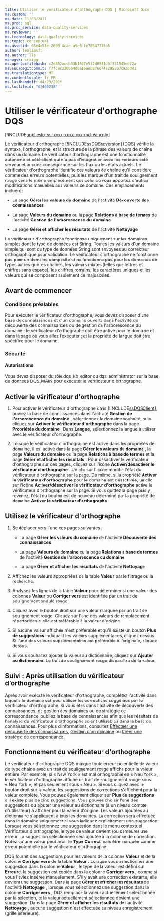 ```yaml
---
title: Utiliser le vérificateur d’orthographe DQS | Microsoft Docs
ms.custom: ''
ms.date: 11/08/2011
ms.prod: sql
ms.prod_service: data-quality-services
ms.reviewer: ''
ms.technology: data-quality-services
ms.topic: conceptual
ms.assetid: 65e4e53e-2699-4cae-a9e0-fe78547755b5
author: leolimsft
ms.author: lle
manager: craigg
ms.openlocfilehash: c2d852accb33b1667e5f2d0981d6f351543ee72a
ms.sourcegitcommit: f7fced330b64d6616aeb8766747295807c92dd41
ms.translationtype: MT
ms.contentlocale: fr-FR
ms.lasthandoff: 04/23/2019
ms.locfileid: "62469238"
---
```

# <a name="use-the-dqs-speller"></a>Utiliser le vérificateur d'orthographe DQS

[!INCLUDE[appliesto-ss-xxxx-xxxx-xxx-md-winonly](../includes/appliesto-ss-xxxx-xxxx-xxx-md-winonly.md)]

  Le vérificateur d'orthographe [!INCLUDE[ssDQSnoversion](../includes/ssdqsnoversion-md.md)] (DQS) vérifie la syntaxe, l'orthographe, et la structure de la phrase des valeurs de chaîne dans un domaine. Le vérificateur d'orthographe est une fonctionnalité autonome et côté client qui n'a pas d'intégration avec les moteurs côté serveur et aucune conséquence sur les flux ou les états actuels. Le vérificateur d'orthographe identifie ces valeurs de chaîne qu'il considère comme des erreurs potentielles, puis les marque d'un trait de soulignement rouge dans le même emplacement que celui où vous apportez d'autres modifications manuelles aux valeurs de domaine. Ces emplacements incluent :  
  
-   La page **Gérer les valeurs du domaine** de l'activité **Découverte des connaissances**  
  
-   La page **Valeurs du domaine** ou la page **Relations à base de termes** de l'activité **Gestion de l'arborescence du domaine**  
  
-   La page **Gérer et afficher les résultats** de l'activité **Nettoyage**  
  
 Le vérificateur d'orthographe fonctionne uniquement sur les domaines simples dont le type de données est String. Toutes les valeurs d'un domaine simple qui sont du type de données String sont envoyées au correcteur orthographique pour validation. Le vérificateur d'orthographe ne fonctionne pas pour un domaine composite et ne fonctionne pas pour les domaines de types autres que les chaînes, les valeurs mixtes (telles que lettres et chiffres sans espace), les chiffres romains, les caractères uniques et les valeurs qui se composent seulement de majuscules.  
  
##  <a name="BeforeYouBegin"></a> Avant de commencer  
  
###  <a name="Prerequisites"></a> Conditions préalables  
 Pour exécuter le vérificateur d'orthographe, vous devez disposer d'une base de connaissances et d'un domaine ouverts dans l'activité de découverte des connaissances ou de gestion de l'arborescence du domaine ; le vérificateur d'orthographe doit être activé pour le domaine et dans la page où vous allez l'exécuter ; et la propriété de langue doit être spécifiée pour le domaine.  
  
###  <a name="Security"></a> Sécurité  
  
####  <a name="Permissions"></a> Autorisations  
 Vous devez disposer du rôle dqs_kb_editor ou dqs_administrator sur la base de données DQS_MAIN pour exécuter le vérificateur d'orthographe.  
  
##  <a name="Enable"></a> Activer le vérificateur d'orthographe  
  
1.  Pour activer le vérificateur d'orthographe dans [!INCLUDE[ssDQSClient](../includes/ssdqsclient-md.md)], ouvrez la base de connaissances dans l'activité **Gestion de l'arborescence du domaine** , sélectionnez le domaine souhaité, puis cliquez sur **Activer le vérificateur d'orthographe** dans la page **Propriétés du domaine** . Dans **Langue**, sélectionnez la langue à utiliser avec le vérificateur d'orthographe.  
  
2.  Lorsque le vérificateur d'orthographe est activé dans les propriétés de domaine, il est activé dans la page **Gérer les valeurs du domaine** , la page **Valeurs du domaine** ou la page **Relations à base de termes** et la page **Gérer et afficher les résultats** . Pour désactiver le vérificateur d'orthographe sur ces pages, cliquez sur l'icône **Activer/désactiver le vérificateur d'orthographe** . Un clic sur l'icône modifie l'état du vérificateur d'orthographe sur la page. De même, si la propriété **Activer le vérificateur d'orthographe** pour le domaine est désactivée, un clic sur l'icône **Activer/désactiver le vérificateur d'orthographe** active le vérificateur d'orthographe sur la page. Si vous quittez la page puis y revenez, l'état du bouton est de nouveau déterminé par la propriété de domaine **Activer le vérificateur d'orthographe** .  
  
##  <a name="Use"></a> Utilisez le vérificateur d'orthographe  
  
1.  Se déplacer vers l'une des pages suivantes :  
  
    -   La page **Gérer les valeurs du domaine** de l'activité **Découverte des connaissances**  
  
    -   La page **Valeurs du domaine** ou la page **Relations à base de termes** de l'activité **Gestion de l'arborescence du domaine**  
  
    -   La page **Gérer et afficher les résultats** de l'activité **Nettoyage**  
  
2.  Affichez les valeurs appropriées de la table **Valeur** par le filtrage ou la recherche.  
  
3.  Analysez les lignes de la table **Valeur** pour déterminer si une valeur des colonnes **Valeur** ou **Corriger vers** est identifiée par un trait de soulignement ondulé rouge.  
  
4.  Cliquez avec le bouton droit sur une valeur marquée par un trait de soulignement rouge. Cliquez sur l'une des valeurs de remplacement répertoriées si elle est préférable à la valeur d'origine.  
  
5.  Si aucune valeur affichée n'est préférable et qu'il existe un bouton **Plus de suggestions** indiquant les valeurs supplémentaires, cliquez dessus. Si l'une des valeurs supplémentaires est préférable à l'originale, cliquez dessus.  
  
6.  Si vous souhaitez ajouter la valeur au dictionnaire, cliquez sur **Ajouter au dictionnaire**. Le trait de soulignement rouge disparaîtra de la valeur.  
  
##  <a name="FollowUp"></a> Suivi : Après utilisation du vérificateur d’orthographe  
 Après avoir exécuté le vérificateur d'orthographe, complétez l'activité dans laquelle le domaine est pour utiliser les corrections suggérées par le vérificateur d'orthographe. Si vous êtes dans l'activité de découverte des connaissances, de gestion des domaines ou de stratégie de correspondance, publiez la base de connaissances afin que les résultats de l'analyse du vérificateur d'orthographe soient utilisables dans la base de connaissances. Pour plus d’informations, consultez [Effectuer une découverte des connaissances](../data-quality-services/perform-knowledge-discovery.md), [Gestion d’un domaine](../data-quality-services/managing-a-domain.md) ou [Créer une stratégie de correspondance](../data-quality-services/create-a-matching-policy.md).  
  
##  <a name="How"></a> Fonctionnement du vérificateur d'orthographe  
 Le vérificateur d'orthographe DQS marque toute erreur potentielle de valeur de type chaîne avec un trait de soulignement rouge affiché pour la valeur entière. Par exemple, si « New York » est mal orthographié en « Neu York », le vérificateur d’orthographe affiche un trait de soulignement rouge sous « Neu York », et pas seulement sous « Neu ». Si vous cliquez avec le bouton droit sur la valeur, les suggestions de corrections s'affichent pour la valeur complète. Vous pouvez également cliquer sur **Plus de suggestions** s'il existe plus de cinq suggestions. Vous pouvez choisir l'une des suggestions ou ajouter une valeur au dictionnaire (à un niveau compte d'utilisateur) à afficher pour la valeur d'origine. Les valeurs ajoutées au dictionnaire s'appliquent à tous les domaines. La correction sera effectuée dans le domaine uniquement si vous indiquez explicitement une suggestion. Lorsque vous sélectionnez une suggestion dans le menu contextuel Vérificateur d'orthographe, le type de valeur devient (ou demeure) une erreur. La suggestion sélectionnée sera ajoutée à la colonne de correction. Notez qu'une valeur peut avoir le **Type** **Correct** mais être marquée comme erreur potentielle par le vérificateur d'orthographe.  
  
 DQS fournit des suggestions pour les valeurs de la colonne **Valeur** et de la colonne **Corriger vers** de la table **Valeur** . Lorsque vous sélectionnez une suggestion dans la colonne **Valeur** , le type de la valeur est défini sur **Erreur**et la suggestion est copiée dans la colonne **Corriger vers** , comme si vous l'aviez insérée manuellement. S'il y avait une correction existante, elle devient une suggestion. Dans la page **Gérer et afficher les résultats** de l'activité **Nettoyage** , lorsque vous sélectionnez une suggestion dans la colonne **Corriger vers** , DQS remplace la valeur actuellement sélectionnée par la sélection, et la valeur actuellement sélectionnée devient une suggestion. Dans la page **Gérer et afficher les résultats** de l'activité **Nettoyage** , aucune suggestion n'est effectuée au niveau enregistrement (grille inférieure).  
  
  
